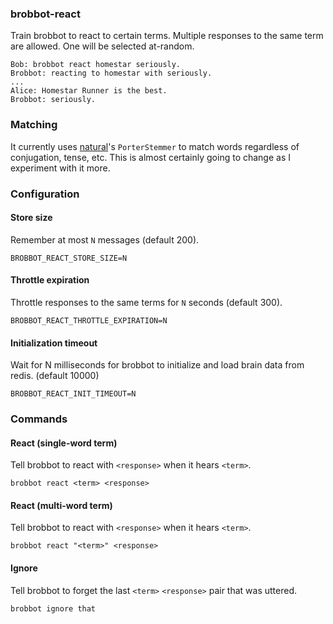 ### brobbot-react

Train brobbot to react to certain terms. Multiple responses to the same term are allowed. One will be selected at-random.

```
Bob: brobbot react homestar seriously.
Brobbot: reacting to homestar with seriously.
...
Alice: Homestar Runner is the best.
Brobbot: seriously.
```

### Matching

It currently uses [natural](https://github.com/NaturalNode/natural)'s `PorterStemmer` to match words regardless of conjugation, tense, etc. This is almost certainly going to change as I experiment with it more.

### Configuration

#### Store size

Remember at most `N` messages (default 200).

```
BROBBOT_REACT_STORE_SIZE=N
```

#### Throttle expiration

Throttle responses to the same terms for `N` seconds (default 300).

```
BROBBOT_REACT_THROTTLE_EXPIRATION=N
```

#### Initialization timeout

Wait for N milliseconds for brobbot to initialize and load brain data from redis. (default 10000)

```
BROBBOT_REACT_INIT_TIMEOUT=N
```

### Commands

#### React (single-word term)

Tell brobbot to react with `<response>` when it hears `<term>`.

```
brobbot react <term> <response>
```

#### React (multi-word term)

Tell brobbot to react with `<response>` when it hears `<term>`.

```
brobbot react "<term>" <response>
```

#### Ignore

Tell brobbot to forget the last `<term>` `<response>` pair that was uttered.

```
brobbot ignore that
```

